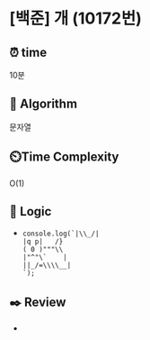 # [백준] 개 (10172번)

## ⏰ **time**

10분

## :pushpin: **Algorithm**

문자열

## ⏲️**Time Complexity**

O(1)

## :round_pushpin: **Logic**

- ```
  console.log(`|\\_/|
  |q p|   /}
  ( 0 )"""\\
  |"^"\`    |
  ||_/=\\\\__|
  `);
  ```

## :black_nib: **Review**

- 
